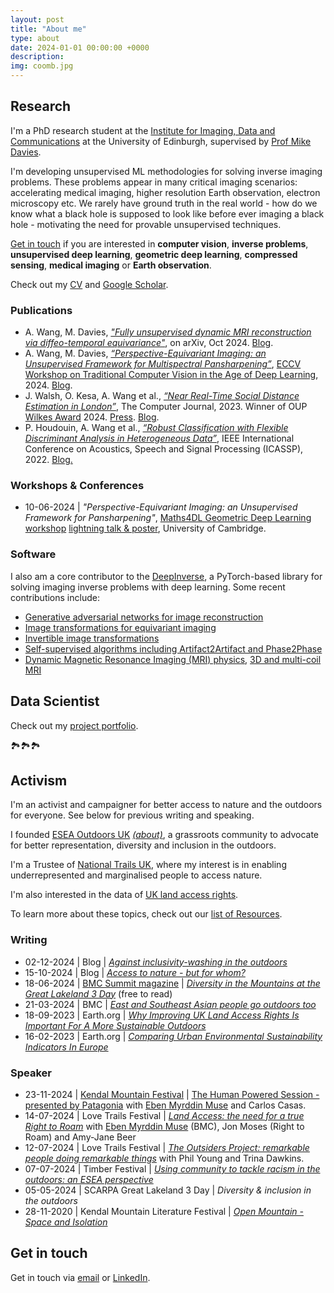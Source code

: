 ```yaml
---
layout: post
title: "About me"
type: about
date: 2024-01-01 00:00:00 +0000
description: 
img: coomb.jpg
---
```


## Research

I'm a PhD research student at the [Institute for Imaging, Data and Communications](https://www.eng.ed.ac.uk/research/institutes/idcom) at the University of Edinburgh, supervised by [Prof Mike Davies](https://www.eng.ed.ac.uk/about/people/prof-michael-e-davies).

I'm developing unsupervised ML methodologies for solving inverse imaging problems. These problems appear in many critical imaging scenarios: accelerating medical imaging, higher resolution Earth observation, electron microscopy etc. We rarely have ground truth in the real world - how do we know what a black hole is supposed to look like before ever imaging a black hole - motivating the need for provable unsupervised techniques. 

[Get in touch](mailto:andrew.wang@ed.ac.uk) if you are interested in **computer vision**, **inverse problems**, **unsupervised deep learning**, **geometric deep learning**, **compressed sensing**, **medical imaging** or **Earth observation**.

Check out my [CV](https://andrewwango.github.io/cv.pdf) and [Google Scholar](https://scholar.google.com/citations?user=00ET0NAAAAAJ).

### Publications

- A. Wang, M. Davies, [_"Fully unsupervised dynamic MRI reconstruction via diffeo-temporal equivariance"_](https://arxiv.org/abs/2410.08646), on arXiv, Oct 2024. [Blog](https://andrewwango.github.io/ddei).
- A. Wang, M. Davies, [_“Perspective-Equivariant Imaging: an Unsupervised Framework for Multispectral Pansharpening”_](https://arxiv.org/abs/2403.09327), [ECCV Workshop on Traditional Computer Vision in the Age of Deep Learning](https://sites.google.com/view/tradicv/home?authuser=0), 2024. [Blog](https://andrewwango.github.io/perspective-equivariant-imaging).
- J. Walsh, O. Kesa, A. Wang et al., [_“Near Real-Time Social Distance Estimation in London”_](https://academic.oup.com/comjnl/article/67/1/95/7071574), The Computer Journal, 2023. Winner of OUP [Wilkes Award](https://academic.oup.com/comjnl/pages/Wilkes_award?login=false) 2024. [Press](https://www.turing.ac.uk/research/research-projects/project-odysseus-understanding-london-busyness-and-exiting-lockdown). [Blog](https://andrewwango.github.io/project-odysseus/).
- P. Houdouin, A. Wang et al., [_“Robust Classification with Flexible Discriminant Analysis in Heterogeneous Data”_](https://ieeexplore.ieee.org/document/9747576), IEEE International Conference on Acoustics, Speech and Signal Processing (ICASSP), 2022. [Blog.](https://andrewwango.github.io/femda/)


### Workshops & Conferences

- 10-06-2024 \| _"Perspective-Equivariant Imaging: an Unsupervised Framework for Pansharpening"_, [Maths4DL Geometric Deep Learning workshop](https://maths4dl.ac.uk/newsevents/geometric-deep-learning-workshop-university-of-cambridge-10-12-june-2024) [lightning talk & poster](https://maths4dl.ac.uk/wp-content/uploads/2024/02/Andrew_Wang.pdf), University of Cambridge.

### Software

I also am a core contributor to the [DeepInverse](https://deepinv.github.io), a PyTorch-based library for solving imaging inverse problems with deep learning. Some recent contributions include:

- [Generative adversarial networks for image reconstruction](https://deepinv.github.io/deepinv/auto_examples/adversarial-learning/demo_gan_imaging.html)
- [Image transformations for equivariant imaging](https://deepinv.github.io/deepinv/auto_examples/self-supervised-learning/demo_ei_transforms.html)
- [Invertible image transformations](https://deepinv.github.io/deepinv/auto_examples/basics/demo_transforms.html)
- [Self-supervised algorithms including Artifact2Artifact and Phase2Phase](https://deepinv.github.io/deepinv/auto_examples/self-supervised-learning/demo_artifact2artifact.html)
- [Dynamic Magnetic Resonance Imaging (MRI) physics](https://deepinv.github.io/deepinv/deepinv.physics.html#magnetic-resonance-imaging), [3D and multi-coil MRI](https://deepinv.github.io/deepinv/api/stubs/deepinv.physics.MultiCoilMRI.html#deepinv.physics.MultiCoilMRI)

## Data Scientist

Check out my [project portfolio](https://andrewwango.github.io).

🏞️🏞️🏞️

## Activism

I'm an activist and campaigner for better access to nature and the outdoors for everyone. See below for previous writing and speaking.

I founded [ESEA Outdoors UK](https://www.instagram.com/eseaoutdoorsuk/) [_(about)_](https://eseaoutdoorsuk.carrd.co/), a grassroots community to advocate for better representation, diversity and inclusion in the outdoors.

I'm a Trustee of [National Trails UK](https://www.nationaltrails.uk/), where my interest is in enabling underrepresented and marginalised people to access nature.

I'm also interested in the data of [UK land access rights](https://andrewwango.github.io/prow-map/).

To learn more about these topics, check out our [list of Resources](https://eseaoutdoorsuk.github.io/resources/).

### Writing

- 02-12-2024 \| Blog \| [_Against inclusivity-washing in the outdoors_](https://andrewwango.github.io/against-inclusivity-washing/)
- 15-10-2024 \| Blog \| [_Access to nature - but for whom?_](https://andrewwango.github.io/access-for-whom/)
- 18-06-2024 \| [BMC Summit magazine](https://www.thebmc.co.uk/cats/all/summit_magazine) \| [_Diversity in the Mountains at the Great Lakeland 3 Day_](https://eseaoutdoorsuk.github.io/2024-bmc-summit/) (free to read)
- 21-03-2024 \| BMC \| [_East and Southeast Asian people go outdoors too_](https://www.thebmc.co.uk/en/east-and-southeast-asian-people-go-outdoors-too)
- 18-09-2023 \| Earth.org \| [_Why Improving UK Land Access Rights Is Important For A More Sustainable Outdoors_](https://earth.org/data_visualization/uk-land-access-rights/)
- 16-02-2023 \| Earth.org \| [_Comparing Urban Environmental Sustainability Indicators In Europe_](https://earth.org/data_visualization/urban-environmental-sustainability/)

### Speaker

- 23-11-2024 \| [Kendal Mountain Festival](https://www.kendalmountainfestival.com/) \| [The Human Powered Session - presented by Patagonia](https://kendalmountainfestival.eventive.org/schedule/66796a8cf0c579007b34e2d9) with [Eben Myrddin Muse](https://linktr.ee/ebenmyrddin) and Carlos Casas.
- 14-07-2024 \| Love Trails Festival \| [_Land Access: the need for a true Right to Roam_](https://www.lovetrailsfestival.co.uk/explore-talks?explore=block-rwbm0h-39) with [Eben Myrddin Muse](https://linktr.ee/ebenmyrddin) (BMC), Jon Moses (Right to Roam) and Amy-Jane Beer
- 12-07-2024 \| Love Trails Festival \| [_The Outsiders Project: remarkable people doing remarkable things_](https://www.lovetrailsfestival.co.uk/explore-talks?explore=block-rwbm0h-39) with Phil Young and Trina Dawkins.
- 07-07-2024 \| Timber Festival \| [_Using community to tackle racism in the outdoors: an ESEA perspective_](https://timberfestival.org.uk/2024-programme/using-community-to-tackle-racism-in-the-outdoors-an-esea-perspective/)
- 05-05-2024 \| SCARPA Great Lakeland 3 Day \| _Diversity & inclusion in the outdoors_
- 28-11-2020 \| Kendal Mountain Literature Festival \| [_Open Mountain - Space and Isolation_](https://kendalmountainplayer.com/programs/open-mountain)

## Get in touch

Get in touch via [email](mailto:andrew.wang@ed.ac.uk) or [LinkedIn](https://in.linkedin.com/in/andrewwang27).

